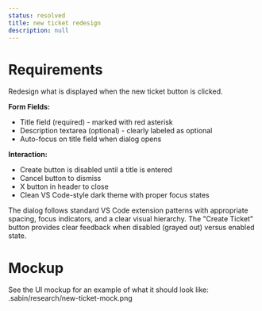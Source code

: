 ```yaml
---
status: resolved
title: new ticket redesign
description: null
---
```



# Requirements

Redesign what is displayed when the new ticket button is clicked. 

**Form Fields:**
- Title field (required) - marked with red asterisk
- Description textarea (optional) - clearly labeled as optional
- Auto-focus on title field when dialog opens

**Interaction:**
- Create button is disabled until a title is entered
- Cancel button to dismiss
- X button in header to close
- Clean VS Code-style dark theme with proper focus states

The dialog follows standard VS Code extension patterns with appropriate spacing, focus indicators, and a clear visual hierarchy. The "Create Ticket" button provides clear feedback when disabled (grayed out) versus enabled state.

# Mockup

See the UI mockup for an example of what it should look like: .sabin/research/new-ticket-mock.png
